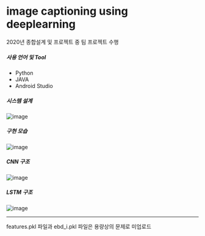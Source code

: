 # image captioning using deeplearning
2020년 종합설계 및 프로젝트 중 팀 프로젝트 수행

<h5>사용 언어 및 Tool</h5>

- Python
- JAVA
- Android Studio

<h5> 시스템 설계 </h5>

![image](https://user-images.githubusercontent.com/68180545/139638559-7b36939e-a6d3-413c-b802-d6aa73259ed8.png)

<h5> 구현 모습 </h5>

![image](https://user-images.githubusercontent.com/68180545/139638645-3b5236ec-45e4-4838-907c-27b5adae949b.png)

<h5> CNN 구조 </h5>

![image](https://user-images.githubusercontent.com/68180545/139638770-5f15a817-6096-4038-a32e-88d06955705b.png)

<h5> LSTM 구조 </h5>

![image](https://user-images.githubusercontent.com/68180545/139638819-069640f9-34ed-496f-90a5-fd3f23a3b777.png)

------------------------------------------------------------------------------------------------------------------

features.pkl 파일과 ebd_i.pkl 파일은 용량상의 문제로 미업로드 
